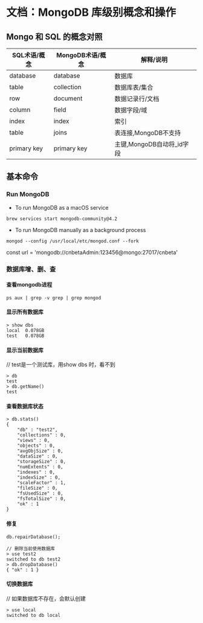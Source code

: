 
# 文档：MongoDB 库级别概念和操作


## Mongo 和 SQL 的概念对照

| SQL术语/概念	| MongoDB术语/概念	| 解释/说明 |
|  ----        | ----            |  ----    |
|database	   |database	     | 数据库 |
|table	       |collection	     | 数据库表/集合|
|row	       |document	     |数据记录行/文档|
|column	       |field	         |数据字段/域|
|index	       |index	         |索引|
|table         |joins	     	|表连接,MongoDB不支持|
|primary key	|primary key	|主键,MongoDB自动将_id字段|



## 基本命令


### Run MongoDB

- To run MongoDB as a macOS service

```brash
brew services start mongodb-community@4.2

```

- To run MongoDB manually as a background process

```brash
mongod --config /usr/local/etc/mongod.conf --fork

```


const url = 'mongodb://cnbetaAdmin:123456@mongo:27017/cnbeta'
### 数据库增、删、查

####  查看mongodb进程
```brash
ps aux | grep -v grep | grep mongod

```

#### 显示所有数据库

```brash
> show dbs
local  0.078GB
test   0.078GB

```
#### 显示当前数据库
// test是一个测试库，用show dbs 时，看不到

```brash
> db
test
> db.getName()
test
```



#### 查看数据库状态
```brash
> db.stats()
{
    "db" : "test2",
    "collections" : 0,
    "views" : 0,
    "objects" : 0,
    "avgObjSize" : 0,
    "dataSize" : 0,
    "storageSize" : 0,
    "numExtents" : 0,
    "indexes" : 0,
    "indexSize" : 0,
    "scaleFactor" : 1,
    "fileSize" : 0,
    "fsUsedSize" : 0,
    "fsTotalSize" : 0,
    "ok" : 1
}
```

####  修复
```brash
db.repairDatabase();

// 删除当前使用数据库
> use test2
switched to db test2
> db.dropDatabase()   
{ "ok" : 1 }
```

#### 切换数据库
// 如果数据库不存在，会默认创建
```brash
> use local
switched to db local
```